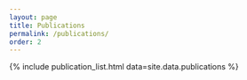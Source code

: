 ```yaml
---
layout: page
title: Publications
permalink: /publications/
order: 2
---
```


{% include publication_list.html data=site.data.publications %}
